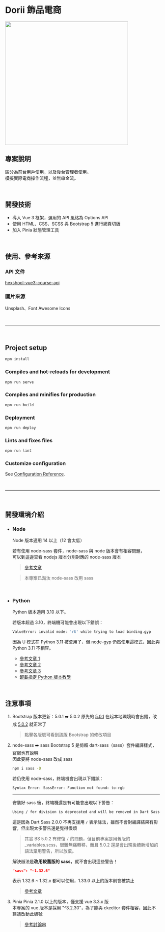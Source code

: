 # Dorii 飾品電商

<img src="https://i.imgur.com/7VYv4hG.png" height="400">

<br>

## 專案說明
區分為前台用戶使用，以及後台管理者使用。 <br>
模擬實際電商操作流程，並無串金流。

<br>

## 開發技術
- 導入 Vue 3 框架，選用的 API 風格為 Options API
- 使用 HTML、CSS、SCSS 與 Bootstrap 5 進行網頁切版
- 加入 Pinia 狀態管理工具

<br>

## 使用、參考來源
### API 文件
[hexshool-vue3-course-api](https://github.com/hexschool/vue3-course-api-wiki/wiki)

### 圖片來源
Unsplash、Font Awesome Icons

<br>

---

<br>

## Project setup
```bash
npm install
```

### Compiles and hot-reloads for development
```bash
npm run serve
```

### Compiles and minifies for production
```bash
npm run build
```

### Deployment
```bash
npm run deploy
```

### Lints and fixes files
```bash
npm run lint
```

### Customize configuration
See [Configuration Reference](https://cli.vuejs.org/config/).

<br>

---

<br>

## 開發環境介紹

- ### Node
  Node 版本適用 14 以上（12 會太低）
  
  若有使用 node-sass 套件，node-sass 與 node 版本會有相容問題， <br>
  可以到[這邊](https://www.npmjs.com/package/node-sass)查看 nodejs 版本分別對應的 node-sass 版本
  > [參考文章](https://hackmd.io/@mko123654/S1io-20K9) <br>
  
  > 本專案已淘汰 node-sass 改用 sass

<br>

- ### Python
  Python 版本適用 3.10 以下。
  
  若版本超過 3.10，終端機可能會出現以下錯誤：
  
  ```bash
  ValueError: invalid mode: 'rU' while trying to load binding.gyp
  ```
  因為 U 模式在 Python 3.11 被棄用了，但 node-gyp 仍然使用這模式，因此與 Python 3.11 不相容。
  
  - [參考文章 1](https://forum.edgeimpulse.com/t/edge-impulse-cli-installation-fail/8669/6)
  - [參考文章 2](https://stackoverflow.com/questions/74832197/node-gyp-build-error-on-mac-for-npm-install)
  - [參考文章 3](https://stackoverflow.com/questions/74715990/node-gyp-err-invalid-mode-ru-while-trying-to-load-binding-gyp)
  - [卸載指定 Python 版本教學](https://www.sysgeek.cn/macos-uninstall-python/)

<br>

## 注意事項

1. Bootstrap 版本更新：5.0.1 ➡️ 5.0.2
    原先的 [5.0.1](https://blog.getbootstrap.com/2021/05/13/bootstrap-5-0-1/) 在起本地環境時會出錯，改成 [5.0.2](https://blog.getbootstrap.com/2021/06/22/bootstrap-5-0-2/) 就正常了 <br>
    > 點擊各版號可看到該版 Bootstrap 的修改項目

2. node-sass ➡️ sass
    Bootstrap 5 是倚賴 dart-sass（sass）套件編譯樣式，[官網也有說明](https://getbootstrap.com/docs/5.1/getting-started/contribute/#sass) <br>
    因此要將 node-sass 改成 sass
  
    ```bash
    npm i sass -D
    ```
  
    若仍使用 node-sass，終端機會出現以下錯誤：
    ```bash
    Syntax Error: SassError: Function not found: to-rgb
    ```
  
    ---
  
    安裝好 sass 後，終端機還是有可能會出現以下警告：
    ```bash
    Using / for division is deprecated and will be removed in Dart Sass 2.0.0.
    ```
  
    這是因為 Dart Sass 2.0.0 不再支援用 `/` 表示除法，雖然不會對編譯結果有影響，但出現太多警告還是覺得很煩 <br>
  
    > 其實 BS 5.0.2 有修復 `/` 的問題，但目前專案是用舊版的 _variables.scss，很難無痛轉移，而且 5.0.2 還是會出現後續新增加的語法棄用警告，所以放棄。
  
    解決辦法是**改用較舊版的 sass**，就不會出現這些警告！
    ```json
    "sass": "~1.32.6"
    ```
    表示 1.32.6 ~ 1.32.x 都可以使用，1.33.0 以上的版本則會被禁止
  
    > [參考文章](https://www.astralweb.com.tw/resolving-sass-deprecation-warning/)

3. Pinia
    Pinia 2.1.0 以上的版本，僅支援 vue 3.3.x 版 <br>
    本專案的 vue 版本是採用 "^3.2.30"，為了能與 ckeditor 套件相容，因此不建議改動此版號

    > [參考討論串](https://github.com/vuejs/pinia/discussions/1148)